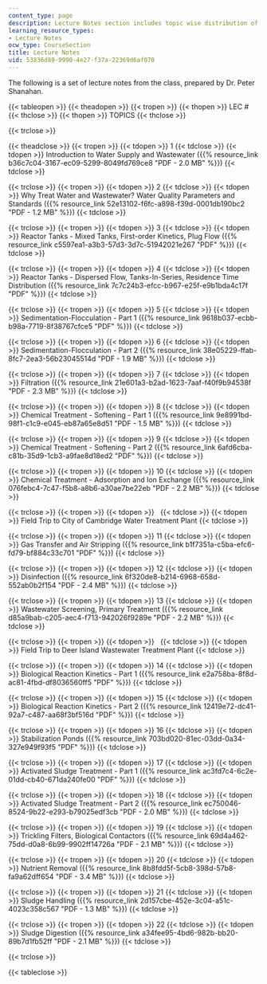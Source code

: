 ```yaml
---
content_type: page
description: Lecture Notes section includes topic wise distribution of course handouts.
learning_resource_types:
- Lecture Notes
ocw_type: CourseSection
title: Lecture Notes
uid: 53836d89-9990-4e27-f37a-22369d6af070
---
```


The following is a set of lecture notes from the class, prepared by Dr. Peter Shanahan.

{{< tableopen >}}
{{< theadopen >}}
{{< tropen >}}
{{< thopen >}}
LEC #
{{< thclose >}}
{{< thopen >}}
TOPICS
{{< thclose >}}

{{< trclose >}}

{{< theadclose >}}
{{< tropen >}}
{{< tdopen >}}
1
{{< tdclose >}}
{{< tdopen >}}
Introduction to Water Supply and Wastewater ({{% resource_link b36c7c04-3167-ec09-5299-8049fd769ce8 "PDF - 2.0 MB" %}})
{{< tdclose >}}

{{< trclose >}}
{{< tropen >}}
{{< tdopen >}}
2
{{< tdclose >}}
{{< tdopen >}}
Why Treat Water and Wastewater? Water Quality Parameters and Standards ({{% resource_link 52e13102-f6fc-a898-f39d-0001db190bc2 "PDF - 1.2 MB" %}})
{{< tdclose >}}

{{< trclose >}}
{{< tropen >}}
{{< tdopen >}}
3
{{< tdclose >}}
{{< tdopen >}}
Reactor Tanks - Mixed Tanks, First-order Kinetics, Plug Flow ({{% resource_link c5597ea1-a3b3-57d3-3d7c-51942021e267 "PDF" %}})
{{< tdclose >}}

{{< trclose >}}
{{< tropen >}}
{{< tdopen >}}
4
{{< tdclose >}}
{{< tdopen >}}
Reactor Tanks - Dispersed Flow, Tanks-In-Series, Residence Time Distribution ({{% resource_link 7c7c24b3-efcc-b967-e25f-e9b1bda4c17f "PDF" %}})
{{< tdclose >}}

{{< trclose >}}
{{< tropen >}}
{{< tdopen >}}
5
{{< tdclose >}}
{{< tdopen >}}
Sedimentation-Flocculation - Part 1 ({{% resource_link 9618b037-ecbb-b98a-7719-8f38767cfce5 "PDF" %}})
{{< tdclose >}}

{{< trclose >}}
{{< tropen >}}
{{< tdopen >}}
6
{{< tdclose >}}
{{< tdopen >}}
Sedimentation-Flocculation - Part 2 ({{% resource_link 38e05229-ffab-8fc7-2ea3-56b23045514d "PDF - 1.9 MB" %}})
{{< tdclose >}}

{{< trclose >}}
{{< tropen >}}
{{< tdopen >}}
7
{{< tdclose >}}
{{< tdopen >}}
Filtration ({{% resource_link 21e601a3-b2ad-1623-7aaf-f40f9b94538f "PDF - 2.3 MB" %}})
{{< tdclose >}}

{{< trclose >}}
{{< tropen >}}
{{< tdopen >}}
8
{{< tdclose >}}
{{< tdopen >}}
Chemical Treatment - Softening - Part 1 ({{% resource_link 9e8991bd-98f1-c1c9-e045-eb87a65e8d51 "PDF - 1.5 MB" %}})
{{< tdclose >}}

{{< trclose >}}
{{< tropen >}}
{{< tdopen >}}
9
{{< tdclose >}}
{{< tdopen >}}
Chemical Treatment - Softening - Part 2 ({{% resource_link 6afd6cba-c81b-35d9-1cb3-a9fae8d18ed2 "PDF" %}})
{{< tdclose >}}

{{< trclose >}}
{{< tropen >}}
{{< tdopen >}}
10
{{< tdclose >}}
{{< tdopen >}}
Chemical Treatment - Adsorption and Ion Exchange ({{% resource_link 076febc4-7c47-f5b8-a8b6-a30ae7be22eb "PDF - 2.2 MB" %}})
{{< tdclose >}}

{{< trclose >}}
{{< tropen >}}
{{< tdopen >}}
 
{{< tdclose >}}
{{< tdopen >}}
Field Trip to City of Cambridge Water Treatment Plant
{{< tdclose >}}

{{< trclose >}}
{{< tropen >}}
{{< tdopen >}}
11
{{< tdclose >}}
{{< tdopen >}}
Gas Transfer and Air Stripping ({{% resource_link b1f7351a-c5ba-efc6-fd79-bf884c33c701 "PDF" %}})
{{< tdclose >}}

{{< trclose >}}
{{< tropen >}}
{{< tdopen >}}
12
{{< tdclose >}}
{{< tdopen >}}
Disinfection ({{% resource_link 6f320de8-b214-6968-658d-552ab0b2f154 "PDF - 2.4 MB" %}})
{{< tdclose >}}

{{< trclose >}}
{{< tropen >}}
{{< tdopen >}}
13
{{< tdclose >}}
{{< tdopen >}}
Wastewater Screening, Primary Treatment ({{% resource_link d85a9bab-c205-aec4-f713-942026f9289e "PDF - 2.2 MB" %}})
{{< tdclose >}}

{{< trclose >}}
{{< tropen >}}
{{< tdopen >}}
 
{{< tdclose >}}
{{< tdopen >}}
Field Trip to Deer Island Wastewater Treatment Plant
{{< tdclose >}}

{{< trclose >}}
{{< tropen >}}
{{< tdopen >}}
14
{{< tdclose >}}
{{< tdopen >}}
Biological Reaction Kinetics - Part 1 ({{% resource_link e2a758ba-8f8d-ac81-4fbd-df8036560ff5 "PDF" %}})
{{< tdclose >}}

{{< trclose >}}
{{< tropen >}}
{{< tdopen >}}
15
{{< tdclose >}}
{{< tdopen >}}
Biological Reaction Kinetics - Part 2 ({{% resource_link 12419e72-dc41-92a7-c487-aa68f3bf516d "PDF" %}})
{{< tdclose >}}

{{< trclose >}}
{{< tropen >}}
{{< tdopen >}}
16
{{< tdclose >}}
{{< tdopen >}}
Stabilization Ponds ({{% resource_link 703bd020-81ec-03dd-0a34-327e949f93f5 "PDF" %}})
{{< tdclose >}}

{{< trclose >}}
{{< tropen >}}
{{< tdopen >}}
17
{{< tdclose >}}
{{< tdopen >}}
Activated Sludge Treatment - Part 1 ({{% resource_link ac3fd7c4-6c2e-01dd-cb40-671da240fe00 "PDF" %}})
{{< tdclose >}}

{{< trclose >}}
{{< tropen >}}
{{< tdopen >}}
18
{{< tdclose >}}
{{< tdopen >}}
Activated Sludge Treatment - Part 2 ({{% resource_link ec750046-8524-9b22-e293-b79025edf3cb "PDF - 2.0 MB" %}})
{{< tdclose >}}

{{< trclose >}}
{{< tropen >}}
{{< tdopen >}}
19
{{< tdclose >}}
{{< tdopen >}}
Trickling Filters, Biological Contactors ({{% resource_link 69d4a462-75dd-d0a8-6b99-9902ff14726a "PDF - 2.1 MB" %}})
{{< tdclose >}}

{{< trclose >}}
{{< tropen >}}
{{< tdopen >}}
20
{{< tdclose >}}
{{< tdopen >}}
Nutrient Removal ({{% resource_link 8b8fdd5f-5cb8-398d-57b8-fa9a62dff654 "PDF - 3.4 MB" %}})
{{< tdclose >}}

{{< trclose >}}
{{< tropen >}}
{{< tdopen >}}
21
{{< tdclose >}}
{{< tdopen >}}
Sludge Handling ({{% resource_link 2d157cbe-452e-3c04-a51c-4023c358c567 "PDF - 1.3 MB" %}})
{{< tdclose >}}

{{< trclose >}}
{{< tropen >}}
{{< tdopen >}}
22
{{< tdclose >}}
{{< tdopen >}}
Sludge Digestion ({{% resource_link a34fee95-4bd6-982b-bb20-89b7d1fb52ff "PDF - 2.1 MB" %}})
{{< tdclose >}}

{{< trclose >}}

{{< tableclose >}}